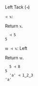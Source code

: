 Left Tack (`⊣`)

`⊣ 𝕩`: 

Return `𝕩`.
```
  ⊣ 5
5
```

`𝕨 ⊣ 𝕩`: Left

Return `𝕨`.
```
  5 ⊣ 8
5
  'a' ⊣ 1‿2‿3
'a'
```
